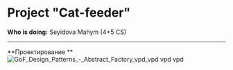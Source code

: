 # Project "Cat-feeder"
**Who is doing:**
Seyidova Mahym (4+5 CS)
_____________________________________________________________________________________
**Проектирование  **
![GoF_Design_Patterns_-_Abstract_Factory_vpd_vpd vpd vpd](https://user-images.githubusercontent.com/66074186/142253649-5e4b2cd1-220c-4724-97e6-e66fd8c9cfb8.png)
